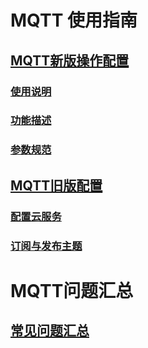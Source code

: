 # MQTT 使用指南



## [MQTT新版操作配置](index.md)

### [使用说明](Explanation.md)

### [功能描述](Features.md)

### [参数规范](specification.md)










## [MQTT旧版配置]()

### [配置云服务](service.md)

### [订阅与发布主题](subpub.md)





# MQTT问题汇总

## [常见问题汇总](problem.md)